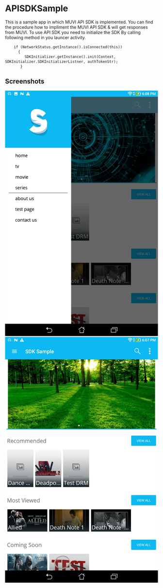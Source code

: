 # APISDKSample
This is a sample app in which MUVI API SDK is implemented.
You can find the procedure how to impliment the MUVI API SDK & will get responses from MUVI. To use API SDK you need to initialize the SDK By calling following method in you launcer activity.

        if (NetworkStatus.getInstance().isConnected(this))
          {
             SDKInitializer.getInstance().init(Context,  SDKInitializer.SDKInitializerListner, authTokenStr);
           }
        
        
Screenshots
-----------
[![mutt dark](https://github.com/Muvidevelopers/APISDKSample/blob/master/screenshot1.jpg)](https://github.com/Muvidevelopers/APISDKSample/blob/master/screenshot1.jpg)
[![mutt dark](https://github.com/Muvidevelopers/APISDKSample/blob/master/screenshot2.jpg)](https://github.com/Muvidevelopers/APISDKSample/blob/master/screenshot2.jpg)